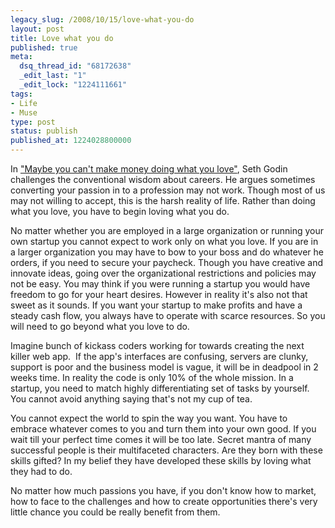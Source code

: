 ```yaml
---
legacy_slug: /2008/10/15/love-what-you-do
layout: post
title: Love what you do
published: true
meta:
  dsq_thread_id: "68172638"
  _edit_last: "1"
  _edit_lock: "1224111661"
tags:
- Life
- Muse
type: post
status: publish
published_at: 1224028800000
---
```

In <a href="http://sethgodin.typepad.com/seths_blog/2008/10/maybe-you-cant.html">"Maybe you can't make money doing what you love"</a>, Seth Godin challenges the conventional wisdom about careers. He argues sometimes converting your passion in to a profession may not work. Though most of us may not willing to accept, this is the harsh reality of life. Rather than doing what you love, you have to begin loving what you do.

No matter whether you are employed in a large organization or running your own startup you cannot expect to work only on what you love. If you are in a larger organization you may have to bow to your boss and do whatever he orders, if you need to secure your paycheck. Though you have creative and innovate ideas, going over the organizational restrictions and policies may not be easy. You may think if you were running a startup you would have freedom to go for your heart desires. However in reality it's also not that sweet as it sounds. If you want your startup to make profits and have a steady cash flow, you always have to operate with scarce resources. So you will need to go beyond what you love to do.

Imagine bunch of kickass coders working for towards creating the next killer web app.  If the app's interfaces are confusing, servers are clunky, support is poor and the business model is vague, it will be in deadpool in 2 weeks time. In reality the code is only 10% of the whole mission. In a startup, you need to match highly differentiating set of tasks by yourself. You cannot avoid anything saying that's not my cup of tea.

You cannot expect the world to spin the way you want. You have to embrace whatever comes to you and turn them into your own good. If you wait till your perfect time comes it will be too late. Secret mantra of many successful people is their multifaceted characters. Are they born with these skills gifted? In my belief they have developed these skills by loving what they had to do.

No matter how much passions you have, if you don't know how to market, how to face to the challenges and how to create opportunities there's very little chance you could be really benefit from them.
